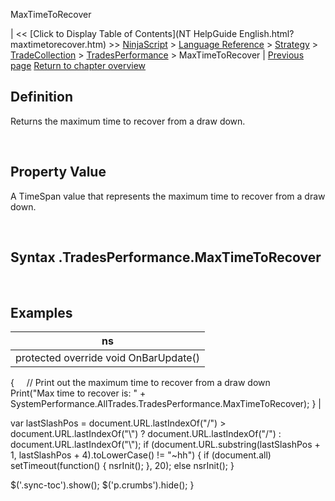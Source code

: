 ﻿










 


MaxTimeToRecover







| &lt;&lt; [Click to Display Table of Contents](NT HelpGuide English.html?maxtimetorecover.htm) &gt;&gt;
 [NinjaScript](ninjascript.htm) &gt; [Language Reference](language_reference_wip.htm) &gt; [Strategy](strategy.htm) &gt; [TradeCollection](tradecollection.htm) &gt; [TradesPerformance](tradesperformance.htm) &gt;
MaxTimeToRecover | [Previous page](maxconsecutivewinner.htm)
[Return to chapter overview](tradesperformance.htm)










Definition
----------


Returns the maximum time to recover from a draw down.  

 


Property Value
--------------


A TimeSpan value that represents the maximum time to recover from a draw down.


 


Syntax
<tradecollection>.TradesPerformance.MaxTimeToRecover
-----------------------------------------------------------


 



Examples
--------




| ns |
| --- |
| protected override void OnBarUpdate()
{
     // Print out the maximum time to recover from a draw down
     Print("Max time to recover is: " + SystemPerformance.AllTrades.TradesPerformance.MaxTimeToRecover);
} |






 
 var lastSlashPos = document.URL.lastIndexOf("/") &gt; document.URL.lastIndexOf("\\") ? document.URL.lastIndexOf("/") : document.URL.lastIndexOf("\\");
 if (document.URL.substring(lastSlashPos + 1, lastSlashPos + 4).toLowerCase() != "~hh") {
 if (document.all) setTimeout(function() {
 nsrInit();
 }, 20);
 else nsrInit();
 }
 
 
 $('.sync-toc').show();
 $('p.crumbs').hide();
 }
 
 
 



</tradecollection>